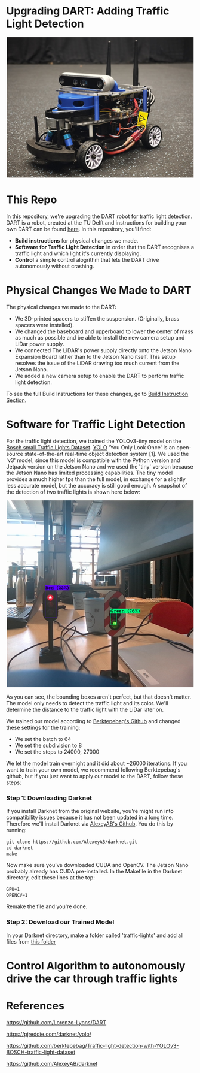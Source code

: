 # Upgrading DART: Adding Traffic Light Detection

<p align="center">
  <img src="images/Complete_DART2.0.jpg" width="500">
</p>

# This Repo
In this repository, we're upgrading the DART robot for traffic light detection. DART is a robot, created at the TU Delft and instructions for building your own DART can be found [here](https://github.com/Lorenzo-Lyons/DART). In this repository, you'll find:
+ <b>Build instructions</b> for physical changes we made.
+ <b>Software for Traffic Light Detection</b> in order that the DART recognises a traffic light and which light it's currently displaying.
+ <b>Control</b> a simple control alogrithm that lets the DART drive autonomously without crashing.

# Physical Changes We Made to DART
The physical changes we made to the DART:
+ We 3D-printed spacers to stiffen the suspension. (Originally, brass spacers were installed).
+ We changed the baseboard and upperboard to lower the center of mass as much as possible and be able to install the new camera setup and LiDar power supply.
+ We connected The LiDAR's power supply directly onto the Jetson Nano Expansion Board rather than to the Jetson Nano itself. This setup resolves the issue of the LiDAR drawing too much current from the Jetson Nano.
+ We added a new camera setup to enable the DART to perform traffic light detection.

To see the full Build Instructions for these changes, go to [Build Instruction Section](https://github.com/Semthart28/DART-5/tree/main/Build%20Instructions).

# Software for Traffic Light Detection
For the traffic light detection, we trained the YOLOv3-tiny model on the [Bosch small Traffic Lights Dataset](https://zenodo.org/records/12706046). [YOLO](https://pjreddie.com/darknet/yolo/) 'You Only Look Once' is  an open-source state-of-the-art real-time object detection system [1]. We used the 'v3' model, since this model is compatible with the Python version and Jetpack version on the Jetson Nano and we used the 'tiny' version because the Jetson Nano has limited processing capabilities. The tiny model provides a much higher fps than the full model, in exchange for a slightly less accurate model, but the accuracy is still good enough. A snapshot of the detection of two traffic lights is shown here below:

<p align="center">
  <img src="images/Detection.png" width="500">
</p>

As you can see, the bounding boxes aren't perfect, but that doesn't matter. The model only needs to detect the traffic light and its color. We'll determine the distance to the traffic light with the LiDar later on.

We trained our model according to [Berktepebag's Github](https://github.com/berktepebag/Traffic-light-detection-with-YOLOv3-BOSCH-traffic-light-dataset) and changed these settings for the training:
+ We set the batch to 64
+ We set the subdivision to 8
+ We set the steps to 24000, 27000

We let the model train overnight and it did about ~26000 iterations. If you want to train your own model, we recommend following Berktepebag's github, but if you just want to apply our model to the DART, follow these steps:

### Step 1: Downloading Darknet
If you install Darknet from the original website, you're might run into compatibility issues because it has not been updated in a long time. Therefore we'll install Darknet via [AlexeyAB's Github](https://github.com/AlexeyAB/darknet). You do this by running:

```
git clone https://github.com/AlexeyAB/darknet.git
cd darknet
make
```
Now make sure you've downloaded CUDA and OpenCV. The Jetson Nano probably already has CUDA pre-installed. In the Makefile in the Darknet directory, edit these lines at the top:
```
GPU=1
OPENCV=1
```
Remake the file and you're done.

### Step 2: Download our Trained Model
In your Darknet directory, make a folder called 'traffic-lights' and add all files from [this folder]()


# Control Algorithm to autonomously drive the car through traffic lights

# References
https://github.com/Lorenzo-Lyons/DART

https://pjreddie.com/darknet/yolo/

https://github.com/berktepebag/Traffic-light-detection-with-YOLOv3-BOSCH-traffic-light-dataset

https://github.com/AlexeyAB/darknet
